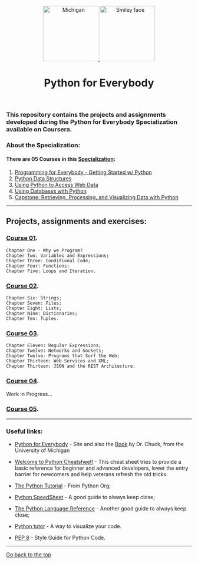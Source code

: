 <p align="center">
  <a href="https://github.com/marcoshsq/Google_IT_Automation_with_Python_Projects">
    <img src="https://thecombx.files.wordpress.com/2020/02/unnamed.jpg" alt="Michigan" height="150" width="150">
    <img src="https://upload.wikimedia.org/wikipedia/commons/thumb/0/0a/Python.svg/2048px-Python.svg.png" alt="Smiley face" height="150" width="150">
  </a>
</p>
  <h1 align="center">Python for Everybody</h1>
</div>
<br>
 
### This repository contains the projects and assignments developed during the Python for Everybody Specialization available on Coursera.

### About the Specialization:

#### There are 05 Courses in this [Specialization](https://www.coursera.org/specializations/python):

01. [Programming for Everybody - Getting Started w/ Python](https://www.coursera.org/learn/python?specialization=python)
02. [Python Data Structures](https://www.coursera.org/learn/python-data?specialization=python)
03. [Using Python to Access Web Data](https://www.coursera.org/learn/python-network-data?specialization=python)
04. [Using Databases with Python](https://www.coursera.org/learn/python-databases?specialization=python)
05. [Capstone: Retrieving, Processing, and Visualizing Data with Python](https://www.coursera.org/learn/python-data-visualization?specialization=python)

---

## Projects, assignments and exercises:

### [Course 01](https://github.com/marcoshsq/Python_for_Everybody/tree/main/Course%2001%20-%20Getting%20Started%20with%20Python).

    Chapter One - Why we Program?
    Chapter Two: Variables and Expressions;
    Chapter Three: Conditional Code;
    Chapter Four: Functions;
    Chapter Five: Loops and Iteration.

### [Course 02](https://github.com/marcoshsq/Python_for_Everybody/tree/main/Course%2002%20-%20Python%20Data%20Structures).

    Chapter Six: Strings;
    Chapter Seven: Files;
    Chapter Eight: Lists;
    Chapter Nine: Dictionaries;
    Chapter Ten: Tuples.

### [Course 03](https://github.com/marcoshsq/Python_for_Everybody/tree/main/Course%2003%20-%20Using%20Python%20to%20Access%20Web%20Data).

    Chapter Eleven: Regular Expressions;
    Chapter Twelve: Networks and Sockets;
    Chapter Twelve: Programs that Surf the Web;
    Chapter Thirteen: Web Services and XML;
    Chapter Thirteen: JSON and the REST Architecture.


### [Course 04](https://github.com/marcoshsq/Python_for_Everybody/tree/main/Course%2004%20-%20Using%20Databases%20with%20Python).

Work in Progress...

### [Course 05](https://github.com/marcoshsq/Python_for_Everybody/tree/main/Course%2005%20-%20Capstone%20Retrieving%2C%20Processing%2C%20and%20Visualizing%20Data%20with%20Python).


---

### Useful links:

- [Python for Everybody](https://www.py4e.com/) - Site and also the [Book](http://do1.dr-chuck.com/pythonlearn/EN_us/pythonlearn.pdf) by Dr. Chuck, from the University of Michigan

- [Welcome to Python Cheatsheet!](https://www.pythoncheatsheet.org/) - This cheat sheet tries to provide a basic reference for beginner and advanced developers, lower the entry barrier for newcomers and help veterans refresh the old tricks.

- [The Python Tutorial](https://docs.python.org/3/tutorial/index.html) - From Python Org;

- [Python SpeedSheet](https://speedsheet.io/s/python?select=gcez) - A good guide to always keep close;

- [The Python Language Reference](https://docs.python.org/3/reference/index.html) - Another good guide to always keep close;

- [Python tutor](https://pythontutor.com/visualize.html#mode=edit) - A way to visualize your code.

- [PEP 8](https://peps.python.org/pep-0008/) - Style Guide for Python Code.

---
[Go back to the top](https://github.com/marcoshsq/Python_Crash_Course#welcome-to-python)
